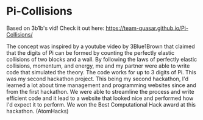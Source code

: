 # Pi-Collisions
Based on 3b1b's vid!
Check it out here: https://team-quasar.github.io/Pi-Collisions/

The concept was inspired by a youtube video by 3Blue1Brown that claimed that the digits of Pi can be formed by counting the perfectly elastic collisions of two blocks and a wall. By following the laws of perfectly elastic collisions, momentum, and energy, me and my partner were able to write code that simulated the theory. The code works for up to 3 digits of Pi. This was my second hackathon project. This being my second hackathon, I'd learned a lot about time management and programming websites since and from the first hackathon. We were able to streamline the process and write efficient code and it lead to a website that looked nice and performed how I'd expect it to perform. We won the Best Computational Hack award at this hackathon. (AtomHacks)
